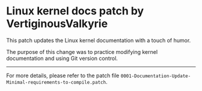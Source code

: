 # Linux kernel docs patch by VertiginousValkyrie

This patch updates the Linux kernel documentation with a touch of humor.

The purpose of this change was to practice modifying kernel documentation and using Git version control.

---

For more details, please refer to the patch file `0001-Documentation-Update-Minimal-requirements-to-compile.patch`.

